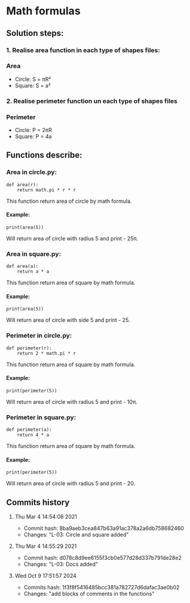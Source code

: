 # Math formulas
## Solution steps:
### 1. Realise area function in each type of shapes files:
### Area
- Circle: S = πR²
- Square: S = a²
### 2. Realise perimeter function un each type of shapes files
### Perimeter
- Circle: P = 2πR
- Square: P = 4a
## Functions describe:
### Area in circle.py:
```
def area(r): 
    return math.pi * r * r
```
This function return area of circle by math formula.
#### Example:
```
print(area(5))
```
Will return area of circle with radius 5 and print - 25π.

### Area in square.py:
```
def area(a):
    return a * a
```
This function return area of square by math formula.
#### Example:
```
print(area(5))
```
Will return area of circle with  side 5 and print - 25.

### Perimeter in circle.py:
```
def perimeter(r):
    return 2 * math.pi * r

```
This function return area of square by math formula.
#### Example:
```
print(perimeter(5))
```
Will return area of circle with radius 5 and print - 10π.

### Perimeter in square.py:
```
def perimeter(a):
    return 4 * a
```
This function return area of square by math formula.
#### Example:
```
print(perimeter(5))
```
Will return area of circle with radius 5 and print - 20.
## Commits history
1. Thu Mar 4 14:54:08 2021
   - Commit hash: 8ba9aeb3cea847b63a91ac378a2a6db758682460
   - Changes: "L-03: Circle and square added"


2. Thu Mar 4 14:55:29 2021
    - Commit hash: d078c8d9ee6155f3cb0e577d28d337b791de28e2
    - Changes: "L-03: Docs added"


3. Wed Oct 9 17:51:57 2024
    - Commits hash: 1f3f8f5416485bcc381a782727d6dafac3ae0b02
    - Changes: "add blocks of comments in the functions"